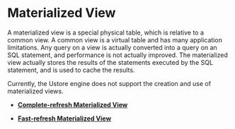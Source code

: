 # Materialized View<a name="EN-US_TOPIC_0295970202"></a>

A materialized view is a special physical table, which is relative to a common view. A common view is a virtual table and has many application limitations. Any query on a view is actually converted into a query on an SQL statement, and performance is not actually improved. The materialized view actually stores the results of the statements executed by the SQL statement, and is used to cache the results.

Currently, the Ustore engine does not support the creation and use of materialized views.

-   **[Complete-refresh Materialized View](complete-refresh-materialized-view.md)**  

-   **[Fast-refresh Materialized View](fast-refresh-materialized-view.md)**  



